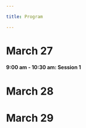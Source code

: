 ```yaml
---

title: Program

---
```


<h1>March 27</h1>


<h4>9:00 am - 10:30 am: Session 1  </h4>
<ul role="list">
    
</ul>

<h1>March 28</h1>

<h1>March 29</h1>